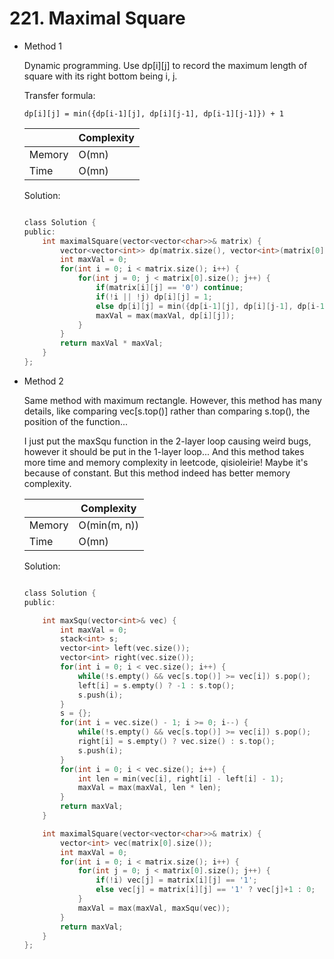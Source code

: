 # 221. Maximal Square
- Method 1

    Dynamic programming. Use dp[i][j] to record the maximum length of square with its right bottom being i, j.

    Transfer formula: 

    ```
    dp[i][j] = min({dp[i-1][j], dp[i][j-1], dp[i-1][j-1]}) + 1 
    ```

    | |   Complexity  |
    | ----------- | ----------- | 
    |  Memory     | O(mn) | 
    |      Time       |  O(mn) | 


    Solution:

    ``` h

    class Solution {
    public:
        int maximalSquare(vector<vector<char>>& matrix) {
            vector<vector<int>> dp(matrix.size(), vector<int>(matrix[0].size(), 0));
            int maxVal = 0;
            for(int i = 0; i < matrix.size(); i++) {
                for(int j = 0; j < matrix[0].size(); j++) {
                    if(matrix[i][j] == '0') continue;
                    if(!i || !j) dp[i][j] = 1;
                    else dp[i][j] = min({dp[i-1][j], dp[i][j-1], dp[i-1][j-1]}) + 1;
                    maxVal = max(maxVal, dp[i][j]);
                }
            }
            return maxVal * maxVal;
        }
    };

    ```

- Method 2

    Same method with maximum rectangle. However, this method has many details, like comparing vec[s.top()] rather than comparing s.top(), the position of the function... 

    I just put the maxSqu function in the 2-layer loop causing weird bugs, however it should be put in the 1-layer loop... And this method takes more time and memory complexity in leetcode, qisioleirie! Maybe it's because of constant. But this method indeed has better memory complexity.

    | |   Complexity  |
    | ----------- | ----------- | 
    |  Memory     | O(min(m, n)) | 
    |      Time       |  O(mn) | 


    Solution:

    ``` h

    class Solution {
    public:

        int maxSqu(vector<int>& vec) {
            int maxVal = 0;
            stack<int> s;
            vector<int> left(vec.size());
            vector<int> right(vec.size());
            for(int i = 0; i < vec.size(); i++) {
                while(!s.empty() && vec[s.top()] >= vec[i]) s.pop();
                left[i] = s.empty() ? -1 : s.top();
                s.push(i);
            }
            s = {};
            for(int i = vec.size() - 1; i >= 0; i--) {
                while(!s.empty() && vec[s.top()] >= vec[i]) s.pop();
                right[i] = s.empty() ? vec.size() : s.top();
                s.push(i);
            }
            for(int i = 0; i < vec.size(); i++) {
                int len = min(vec[i], right[i] - left[i] - 1);
                maxVal = max(maxVal, len * len);
            }
            return maxVal;
        }

        int maximalSquare(vector<vector<char>>& matrix) {
            vector<int> vec(matrix[0].size());
            int maxVal = 0;
            for(int i = 0; i < matrix.size(); i++) {
                for(int j = 0; j < matrix[0].size(); j++) {
                    if(!i) vec[j] = matrix[i][j] == '1';
                    else vec[j] = matrix[i][j] == '1' ? vec[j]+1 : 0;
                }
                maxVal = max(maxVal, maxSqu(vec));
            }
            return maxVal;
        }
    };

    ```
<!-- 
- Additional Knowledge:
       
    Here are some additional knowledge. -->



<br>